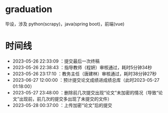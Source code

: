 # graduation
毕设，涉及 python(scrapy)，java(spring boot)，前端(vue)

# 时间线
+ 2023-05-26 22:33:09 ：提交最后一次终稿
+ 2023-05-26 22:38:43 ：指导教师（程妍）审核通过，耗时5分钟34秒
+ 2023-05-26 23:17:10 ：教务主任（唐建林）审核通过，耗时38分钟27秒
+ 2023-06-27 12:00:00 ：预计提交论文成绩进成绩总库（此时2023-05-27 01:18:00）
+ 2023-05-27 23:48:00 ：删除前几次提交出现“论文”未加密的情况（导致“论文”出现前，前几次的提交多出现了未提交的文件）
+ 2023-05-28 00:37:00 ：上传加密“论文”后的提交
